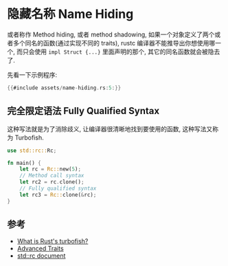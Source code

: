 # 隐藏名称 Name Hiding

或者称作 Method hiding, 或者 method shadowing, 如果一个对象定义了两个或者多个同名的函数(通过实现不同的 traits),
rustc 编译器不能推导出你想使用哪一个, 而只会使用 `impl Struct {...}` 里面声明的那个, 其它的同名函数就会被隐去了.

先看一下示例程序:

```rust
{{#include assets/name-hiding.rs:5:}}
```

## 完全限定语法 Fully Qualified Syntax

这种写法就是为了消除歧义, 让编译器很清晰地找到要使用的函数, 这种写法又称为 Turbofish.

```rust
use std::rc::Rc;

fn main() {
    let rc = Rc::new(5);
    // Method call syntax
    let rc2 = rc.clone();
    // Fully qualified syntax
    let rc3 = Rc::clone(&rc);
}
```

## 参考

- [What is Rust's turbofish?](https://techblog.tonsser.com/posts/what-is-rusts-turbofish)
- [Advanced Traits](https://doc.rust-lang.org/book/ch19-03-advanced-traits.html#fully-qualified-syntax-for-disambiguation-calling-methods-with-the-same-name)
- [std::rc document](https://doc.rust-lang.org/std/rc/index.html)